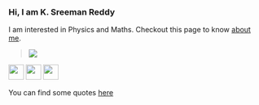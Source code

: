 ### Hi, I am **K. Sreeman Reddy**
I am interested in Physics and Maths. Checkout this page to know [about me](http://iamsreeman.github.io/about).

> <img src="https://render.githubusercontent.com/render/math?math=G_{\mu\nu}%2B\Lambda g_{\mu\nu}=\dfrac{8\pi G}{c^4}T_{\mu\nu}">

<!-- display the social media buttons in your README -->

[<img src="https://img.icons8.com/office/80/000000/facebook.png" width="30" height="30"/>][1]
[<img src="https://img.icons8.com/office/80/000000/whatsapp--v1.png" width="30" height="30"/>][4]
[<img src="https://img.icons8.com/color/96/000000/stackexchange.png" width="30" height="30"/>][2]



[1.1]: http://i.imgur.com/P3YfQoD.png (facebook icon with padding)
[2.1]: https://cdn.sstatic.net/Sites/stackexchange/Img/apple-touch-icon@2.png (stack icon)

<!-- icons without padding -->

[1.2]: http://i.imgur.com/fep1WsG.png (facebook icon without padding)
[2.2]: https://cdn.sstatic.net/Sites/physics/Img/logo.svg?v=6eb7d730c013 (stack icon)

[1]: http://www.facebook.com/iamsreeman
[2]: https://physics.stackexchange.com/users/264772/kasi-reddy-sreeman-reddy
[3]: mailto:sreemanmohanreddy@gmail.com
[4]: https://api.whatsapp.com/send?phone=917032905466
You can find some quotes [here](http://iamsreeman.github.io/quotes)
